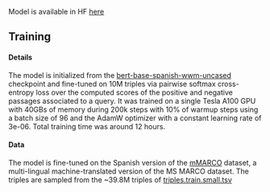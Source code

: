 Model is available in HF [here](https://huggingface.co/AdrienB134/ColBERTv1.0-bert-based-spanish-mmarcoES/)

## Training

#### Details

The model is initialized from the [bert-base-spanish-wwm-uncased](https://huggingface.co/dccuchile/bert-base-spanish-wwm-uncased) checkpoint and fine-tuned on 10M triples via pairwise softmax cross-entropy loss over the computed scores of the positive and negative passages associated to a query. It was trained on a single Tesla A100 GPU with 40GBs of memory during 200k steps with 10% of warmup steps using a batch size of 96 and the AdamW optimizer with a constant learning rate of 3e-06. Total training time was around 12 hours.

#### Data

The model is fine-tuned on the Spanish version of the [mMARCO](https://huggingface.co/datasets/unicamp-dl/mmarco) dataset, a multi-lingual machine-translated version of the MS MARCO dataset.
The triples are sampled from the ~39.8M triples of [triples.train.small.tsv](https://microsoft.github.io/msmarco/Datasets.html#passage-ranking-dataset)
